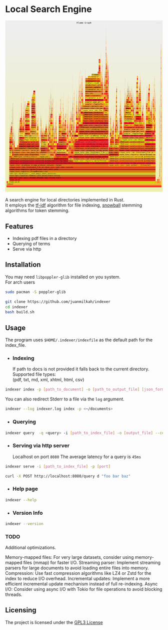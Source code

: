 # Local Search Engine

![Flamegraph](flamegraph.svg)

A search engine for local directories implemented in Rust.  
It employs the [tf-idf](https://en.wikipedia.org/wiki/Tf%E2%80%93idf) algorithm for file indexing, [snowball](https://snowballstem.org/) stemming algorithms for token stemming.

## Features

- Indexing pdf files in a directory
- Querying of terms
- Serve via http

## Installation

You may need `libpoppler-glib` installed on you system.  
For arch users

```bash
sudo pacman -S poppler-glib
```

```bash
git clone https://github.com/juanmilkah/indexer
cd indexer
bash build.sh
```

## Usage

The program uses `$HOME/.indexer/indexfile` as the default path for the 
index_file.  

- ### Indexing
  If path to docs is not provided it falls back to the current directory.  
  Supported file types:  
  (pdf, txt, md, xml, xhtml, html, csv)

```bash
indexer index -p [path_to_document] -o [path_to_output_file] [json_format]
```

You can also redirect Stderr to a file via the `log` argument.

```bash
indexer --log indexer.log index -p <~/documents> 
```

- ### Querying

```bash
indexer query  -q <query> -i [path_to_index_file] -o [output_file] --count [10]
```

- ### Serving via http server
  Localhost on port `8080`
  The average latency for a query is `45ms`

```bash
indexer serve -i [path_to_index_file] -p [port]
```

```bash
curl -X POST http://localhost:8080/query d "foo bar baz"
```

- ### Help page

```bash
indexer --help
```

- ### Version Info

```bash
indexer --version
```

### TODO

Additional optimizations.

Memory-mapped files: For very large datasets, consider using memory-mapped files (mmap) for faster I/O.
Streaming parser: Implement streaming parsers for large documents to avoid loading entire files into memory.
Compression: Use fast compression algorithms like LZ4 or Zstd for the index to reduce I/O overhead.
Incremental updates: Implement a more efficient incremental update mechanism instead of full re-indexing.
Async I/O: Consider using async I/O with Tokio for file operations to avoid blocking threads.

## Licensing

The project is licensed under the [GPL3 License](LICENSE)
